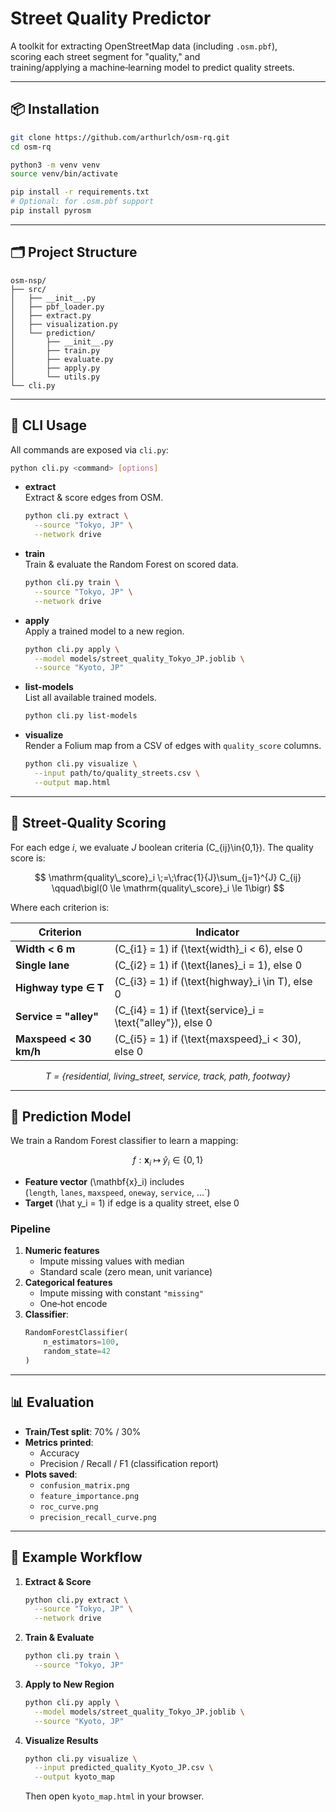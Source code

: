 # Street Quality Predictor

A toolkit for extracting OpenStreetMap data (including `.osm.pbf`),  
scoring each street segment for "quality," and  
training/applying a machine‑learning model to predict quality streets.

---

## 📦 Installation

```bash
git clone https://github.com/arthurlch/osm-rq.git
cd osm-rq

python3 -m venv venv
source venv/bin/activate

pip install -r requirements.txt
# Optional: for .osm.pbf support
pip install pyrosm
```

---

## 🗂️ Project Structure

```
osm-nsp/
├── src/
│   ├── __init__.py
│   ├── pbf_loader.py
│   ├── extract.py
│   ├── visualization.py
│   └── prediction/
│       ├── __init__.py
│       ├── train.py
│       ├── evaluate.py
│       ├── apply.py
│       └── utils.py
└── cli.py
```

---

## 🚀 CLI Usage

All commands are exposed via `cli.py`:

```bash
python cli.py <command> [options]
```

- **extract**  
  Extract & score edges from OSM.  
  ```bash
  python cli.py extract \
    --source "Tokyo, JP" \
    --network drive
  ```

- **train**  
  Train & evaluate the Random Forest on scored data.  
  ```bash
  python cli.py train \
    --source "Tokyo, JP" \
    --network drive
  ```

- **apply**  
  Apply a trained model to a new region.  
  ```bash
  python cli.py apply \
    --model models/street_quality_Tokyo_JP.joblib \
    --source "Kyoto, JP"
  ```

- **list-models**  
  List all available trained models.  
  ```bash
  python cli.py list-models
  ```

- **visualize**  
  Render a Folium map from a CSV of edges with `quality_score` columns.  
  ```bash
  python cli.py visualize \
    --input path/to/quality_streets.csv \
    --output map.html
  ```

---

## 📐 Street‑Quality Scoring

For each edge *i*, we evaluate *J* boolean criteria \(C_{ij}\in\{0,1\}\).  The quality score is:

$$
\mathrm{quality\_score}_i \;=\;\frac{1}{J}\sum_{j=1}^{J} C_{ij}
\qquad\bigl(0 \le \mathrm{quality\_score}_i \le 1\bigr)
$$

Where each criterion is:

| Criterion                        | Indicator                                                                                            |
|----------------------------------|------------------------------------------------------------------------------------------------------|
| **Width < 6 m**                  | \(C_{i1} = 1\) if \(\text{width}_i < 6\), else 0                                                      |
| **Single lane**                  | \(C_{i2} = 1\) if \(\text{lanes}_i = 1\), else 0                                                     |
| **Highway type ∈ T**             | \(C_{i3} = 1\) if \(\text{highway}_i \in T\), else 0                                                  |
| **Service = "alley"**            | \(C_{i4} = 1\) if \(\text{service}_i = \text{"alley"}\), else 0                                       |
| **Maxspeed < 30 km/h**           | \(C_{i5} = 1\) if \(\text{maxspeed}_i < 30\), else 0                                                 |

<div align="center">
<em>T = {residential, living_street, service, track, path, footway}</em>
</div>

---

## 🤖 Prediction Model

We train a Random Forest classifier to learn a mapping:

$$
f: \mathbf{x}_i \;\longmapsto\; \hat y_i \in \{0,1\}
$$

- **Feature vector** \(\mathbf{x}_i\) includes  
  \(`length`, `lanes`, `maxspeed`, `oneway`, `service`, …`\)  
- **Target** \(\hat y_i = 1\) if edge is a quality street, else 0  

### Pipeline

1. **Numeric features**  
   - Impute missing values with median  
   - Standard scale (zero mean, unit variance)  
2. **Categorical features**  
   - Impute missing with constant `"missing"`  
   - One‑hot encode  
3. **Classifier**:  
   ```python
   RandomForestClassifier(
       n_estimators=100,
       random_state=42
   )
   ```

---

## 📊 Evaluation

- **Train/Test split**: 70% / 30%  
- **Metrics printed**:  
  - Accuracy  
  - Precision / Recall / F1 (classification report)  
- **Plots saved**:  
  - `confusion_matrix.png`  
  - `feature_importance.png`  
  - `roc_curve.png`
  - `precision_recall_curve.png`

---

## 🔬 Example Workflow

1. **Extract & Score**  
   ```bash
   python cli.py extract \
     --source "Tokyo, JP" \
     --network drive
   ```
2. **Train & Evaluate**  
   ```bash
   python cli.py train \
     --source "Tokyo, JP"
   ```
3. **Apply to New Region**
   ```bash
   python cli.py apply \
     --model models/street_quality_Tokyo_JP.joblib \
     --source "Kyoto, JP"
   ```
4. **Visualize Results**  
   ```bash
   python cli.py visualize \
     --input predicted_quality_Kyoto_JP.csv \
     --output kyoto_map
   ```
   Then open `kyoto_map.html` in your browser.